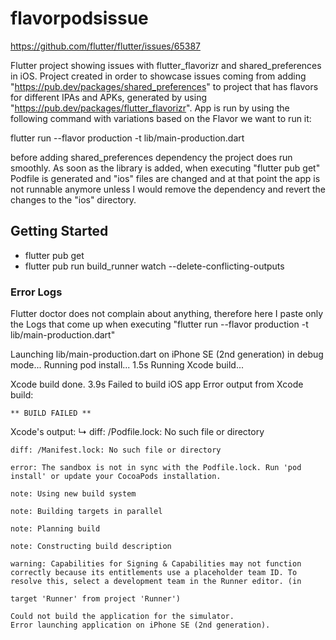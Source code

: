 # flavorpodsissue

<https://github.com/flutter/flutter/issues/65387>

Flutter project showing issues with flutter_flavorizr and shared_preferences in iOS. Project created in order to showcase issues coming from adding "https://pub.dev/packages/shared_preferences" to project that has flavors for different IPAs and APKs, generated by using "https://pub.dev/packages/flutter_flavorizr". App is run by using the following command with variations based on the Flavor we want to run it:

flutter run --flavor production -t lib/main-production.dart

before adding shared_preferences dependency the project does run smoothly. As soon as the library is added, when executing "flutter pub get" Podfile is generated and "ios" files are changed and at that point the app is not runnable anymore unless I would remove the dependency and revert the changes to the "ios" directory.

## Getting Started

* flutter pub get
* flutter pub run build_runner watch --delete-conflicting-outputs

### Error Logs

Flutter doctor does not complain about anything, therefore here I paste only the Logs that come up when executing "flutter run --flavor production -t lib/main-production.dart"

Launching lib/main-production.dart on iPhone SE (2nd generation) in debug mode...
Running pod install...                                              1.5s
Running Xcode build...

Xcode build done.                                            3.9s
Failed to build iOS app
Error output from Xcode build:

    ** BUILD FAILED **

Xcode's output:
↳
    diff: /Podfile.lock: No such file or directory

    diff: /Manifest.lock: No such file or directory

    error: The sandbox is not in sync with the Podfile.lock. Run 'pod install' or update your CocoaPods installation.

    note: Using new build system

    note: Building targets in parallel

    note: Planning build

    note: Constructing build description

    warning: Capabilities for Signing & Capabilities may not function correctly because its entitlements use a placeholder team ID. To resolve this, select a development team in the Runner editor. (in

    target 'Runner' from project 'Runner')

    Could not build the application for the simulator.
    Error launching application on iPhone SE (2nd generation).
